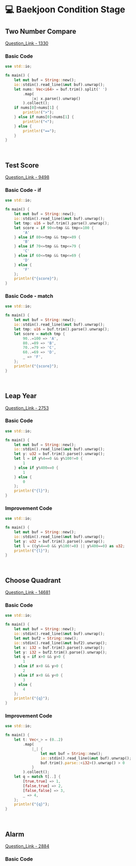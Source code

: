 # 💻 Baekjoon Condition Stage

## Two Number Compare

[Question_Link - 1330](https://www.acmicpc.net/problem/1330)

### Basic Code

```rust
use std::io;

fn main() {
    let mut buf = String::new();
    io::stdin().read_line(&mut buf).unwrap();
    let nums: Vec<i64> = buf.trim().split(' ')
        .map(
            |x| x.parse().unwrap()
        ).collect();
    if nums[0]>nums[1] {
        println!(">");
    } else if nums[0]<nums[1] {
        println!("<");
    } else {
        println!("==");
    }
}
```

<br>

## Test Score

[Question_Link - 9498](https://www.acmicpc.net/problem/9498)

### Basic Code - if

```rust
use std::io;

fn main() {
    let mut buf = String::new();
    io::stdin().read_line(&mut buf).unwrap();
    let tmp: u16 = buf.trim().parse().unwrap();
    let score = if 90<=tmp && tmp<=100 {
        'A'
    } else if 80<=tmp && tmp<=89 {
        'B'
    } else if 70<=tmp && tmp<=79 {
        'C'
    } else if 60<=tmp && tmp<=69 {
        'D'
    } else {
        'F'
    };
    println!("{score}");
}
```

### Basic Code - match

```rust
use std::io;

fn main() {
    let mut buf = String::new();
    io::stdin().read_line(&mut buf).unwrap();
    let tmp: u16 = buf.trim().parse().unwrap();
    let score = match tmp {
        90..=100 => 'A',
        80..=89 => 'B',
        70..=79 => 'C',
        60..=69 => 'D',
        _ => 'F',
    };
    println!("{score}");
}
```

<br>

## Leap Year

[Question_Link - 2753](https://www.acmicpc.net/problem/2753)

### Basic Code

```rust
use std::io;

fn main() {
    let mut buf = String::new();
    io::stdin().read_line(&mut buf).unwrap();
    let y: u32 = buf.trim().parse().unwrap();
    let l = if y%4==0 && y%100!=0 {
        1
    } else if y%400==0 {
        1
    } else {
        0
    };
    println!("{l}");
}
```

### Improvement Code

```rust
use std::io;

fn main() {
    let mut buf = String::new();
    io::stdin().read_line(&mut buf).unwrap();
    let y: u32 = buf.trim().parse().unwrap();
    let l = ((y%4==0 && y%100!=0) || y%400==0) as u32;
    println!("{l}");
}
```

<br>

## Choose Quadrant

[Question_Link - 14681](https://www.acmicpc.net/problem/14681)

### Basic Code

```rust
use std::io;

fn main() {
    let mut buf = String::new();
    io::stdin().read_line(&mut buf).unwrap();
    let mut buf2 = String::new();
    io::stdin().read_line(&mut buf2).unwrap();
    let x: i32 = buf.trim().parse().unwrap();
    let y: i32 = buf2.trim().parse().unwrap();
    let q = if x>0 && y>0 {
        1
    } else if x<0 && y>0 {
        2
    } else if x<0 && y<0 {
        3
    } else {
        4
    };
    println!("{q}");
}
```

### Improvement Code

```rust
use std::io;

fn main() {
    let t: Vec<_> = (0..2)
        .map(
            |_| {
                let mut buf = String::new();
                io::stdin().read_line(&mut buf).unwrap();
                buf.trim().parse::<i32>().unwrap() > 0
            }
        ).collect();
    let q = match t[..] {
        [true,true] => 1,
        [false,true] => 2,
        [false,false] => 3,
        _ => 4,
    };
    println!("{q}");
}
```

<br>

## Alarm

[Question_Link - 2884](https://www.acmicpc.net/problem/2884)

### Basic Code

```rust

```